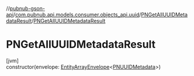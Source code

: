 //[pubnub-gson-api](../../../index.md)/[com.pubnub.api.models.consumer.objects_api.uuid](../index.md)/[PNGetAllUUIDMetadataResult](index.md)/[PNGetAllUUIDMetadataResult](-p-n-get-all-u-u-i-d-metadata-result.md)

# PNGetAllUUIDMetadataResult

[jvm]\
constructor(envelope: [EntityArrayEnvelope](../../com.pubnub.api.models.consumer.objects_api/-entity-array-envelope/index.md)&lt;[PNUUIDMetadata](../-p-n-u-u-i-d-metadata/index.md)&gt;)
